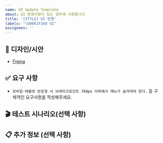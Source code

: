 ```yaml
---
name: UI Update Template
about: UI 변경사항이 있는 경우에 사용합니다
title: '[STYLE] UI 변경'
labels: "\U0001F3A8 UI"
assignees: ''
---
```


## 🎨 디자인/시안

- [Figma]()

## ✅ 요구 사항

- `모바일·태블릿 반응형 시 브레이크포인트 768px 이하에서 메뉴가 숨겨져야 한다.` 등 구체적인 요구사항을 작성해주세요.

## 🎬 테스트 시나리오(선택 사항)

<!-- 1. 로그인 후 프로필 페이지 진입 → 설정 버튼 클릭 시 새 모달이 보여진다 -->
<!-- 2. 화면 축소 시 햄버거 메뉴가 노출되는지 확인 -->

## 📋 추가 정보 (선택 사항)

<!-- 어떤 맥락에서 이 변경이 필요한지, 참고할 이슈나 디자인 문서 링크 -->
